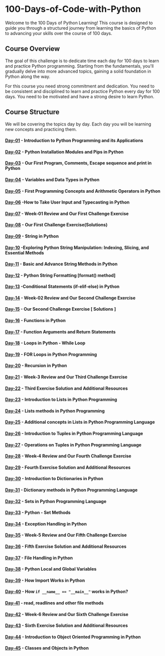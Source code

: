 # 100-Days-of-Code-with-Python
Welcome to the 100 Days of Python Learning! This course is designed to guide you through a structured journey from learning the basics of Python to advancing your skills over the course of 100 days.

## Course Overview
The goal of this challenge is to dedicate time each day for 100 days to learn and practice Python programming. Starting from the fundamentals, you'll gradually delve into more advanced topics, gaining a solid foundation in Python along the way.

For this course you need strong commitment and dedication. You need to be consistent and disciplined to learn and practice Python every day for 100 days. You need to be motivated and have a strong desire to learn Python.

## Course Structure
We will be covering the topics day by day. Each day you will be learning new concepts and practicing them.

#### [Day-01](https://github.com/hamzaiftkhar/100-Days-of-Code-with-Python/tree/main/Day-01) - Introduction to Python Programming and its Applications

#### [Day-02](https://github.com/hamzaiftkhar/100-Days-of-Code-with-Python/tree/main/Day-02) - Python Installation Modules and Pips in Python

#### [Day-03](https://github.com/hamzaiftkhar/100-Days-of-Code-with-Python/tree/main/Day-03) - Our First Program, Comments, Escape sequence and print in Python

#### [Day-04](https://github.com/hamzaiftkhar/100-Days-of-Code-with-Python/tree/main/Day-04) - Variables and Data Types in Python

#### [Day-05](https://github.com/hamzaiftkhar/100-Days-of-Code-with-Python/tree/main/Day-05) - First Programming Concepts and Arithmetic Operators in Python

#### [Day-06](https://github.com/hamzaiftkhar/100-Days-of-Code-with-Python/tree/main/Day-06) -How to Take User Input and Typecasting in Python

#### [Day-07](https://github.com/hamzaiftkhar/100-Days-of-Code-with-Python/tree/main/Day-07) - Week-01 Review and Our First Challenge Exercise

#### [Day-08](https://github.com/hamzaiftkhar/100-Days-of-Code-with-Python/tree/main/Day-08) - Our First Challenge Exercise(Solutions)

#### [Day-09](https://github.com/hamzaiftkhar/100-Days-of-Code-with-Python/tree/main/Day-09) - String in Python

#### [Day-10](https://github.com/hamzaiftkhar/100-Days-of-Code-with-Python/tree/main/Day-10) -Exploring Python String Manipulation: Indexing, Slicing, and Essential Methods

#### [Day-11](https://github.com/hamzaiftkhar/100-Days-of-Code-with-Python/tree/main/Day-11) - Basic and Advance String Methods in Python

#### [Day-12](https://github.com/hamzaiftkhar/100-Days-of-Code-with-Python/tree/main/Day-12) - Python String Formatting [format() method]

#### [Day-13](https://github.com/hamzaiftkhar/100-Days-of-Code-with-Python/tree/main/Day-13) -Conditional Statements (if-elif-else) in Python

#### [Day-14](https://github.com/hamzaiftkhar/100-Days-of-Code-with-Python/tree/main/Day-14) - Week-02 Review and Our Second Challenge Exercise

#### [Day-15](https://github.com/hamzaiftkhar/100-Days-of-Code-with-Python/tree/main/Day-15) - Our Second Challenge Exercise [ Solutions ]

#### [Day-16](https://github.com/hamzaiftkhar/100-Days-of-Code-with-Python/tree/main/Day-16) - Functions in Python

#### [Day-17](https://github.com/hamzaiftkhar/100-Days-of-Code-with-Python/tree/main/Day-17) - Function Arguments and Return Statements

#### [Day-18](https://github.com/hamzaiftkhar/100-Days-of-Code-with-Python/tree/main/Day-18) - Loops in Python - While Loop

#### [Day-19](https://github.com/hamzaiftkhar/100-Days-of-Code-with-Python/tree/main/Day-19) - FOR Loops in Python Programming

#### [Day-20](https://github.com/hamzaiftkhar/100-Days-of-Code-with-Python/tree/main/Day-20) - Recursion in Python

#### [Day-21](https://github.com/hamzaiftkhar/100-Days-of-Code-with-Python/tree/main/Day-21) - Week-3 Review and Our Third Challenge Exercise

#### [Day-22](https://github.com/hamzaiftkhar/100-Days-of-Code-with-Python/tree/main/Day-22) - Third Exercise Solution and Additional Resources

#### [Day-23](https://github.com/hamzaiftkhar/100-Days-of-Code-with-Python/tree/main/Day-23) - Introduction to Lists in Python Programming

#### [Day-24](https://github.com/hamzaiftkhar/100-Days-of-Code-with-Python/tree/main/Day-24) - Lists methods in Python Programming

#### [Day-25](https://github.com/hamzaiftkhar/100-Days-of-Code-with-Python/tree/main/Day-25) - Additional concepts in Lists in Python Programming Language

#### [Day-26](https://github.com/hamzaiftkhar/100-Days-of-Code-with-Python/tree/main/Day-26) - Introduction to Tuples in Python Programming Language

#### [Day-27](https://github.com/hamzaiftkhar/100-Days-of-Code-with-Python/tree/main/Day-27) - Operations on Tuples in Python Programming Language

#### [Day-28](https://github.com/hamzaiftkhar/100-Days-of-Code-with-Python/tree/main/Day-28) - Week-4 Review and Our Fourth Challenge Exercise

#### [Day-29](https://github.com/hamzaiftkhar/100-Days-of-Code-with-Python/tree/main/Day-29) - Fourth Exercise Solution and Additional Resources

#### [Day-30](https://github.com/hamzaiftkhar/100-Days-of-Code-with-Python/tree/main/Day-30) - Introduction to Dictionaries in Python

#### [Day-31](https://github.com/hamzaiftkhar/100-Days-of-Code-with-Python/tree/main/Day-31) - Dictionary methods in Python Programming Language

#### [Day-32](https://github.com/hamzaiftkhar/100-Days-of-Code-with-Python/tree/main/Day-32) - Sets in Python Programming Language

#### [Day-33](https://github.com/hamzaiftkhar/100-Days-of-Code-with-Python/tree/main/Day-33) - Python - Set Methods

#### [Day-34](https://github.com/hamzaiftkhar/100-Days-of-Code-with-Python/tree/main/Day-34) - Exception Handling in Python

#### [Day-35](https://github.com/hamzaiftkhar/100-Days-of-Code-with-Python/tree/main/Day-35) - Week-5 Review and Our Fifth Challenge Exercise

#### [Day-36](https://github.com/hamzaiftkhar/100-Days-of-Code-with-Python/tree/main/Day-36) - Fifth Exercise Solution and Additional Resources

#### [Day-37](https://github.com/hamzaiftkhar/100-Days-of-Code-with-Python/tree/main/Day-37) - File Handling in Python

#### [Day-38](https://github.com/hamzaiftkhar/100-Days-of-Code-with-Python/tree/main/Day-38) - Python Local and Global Variables

#### [Day-39](https://github.com/hamzaiftkhar/100-Days-of-Code-with-Python/tree/main/Day-39) - How Import Works in Python

#### [Day-40](https://github.com/hamzaiftkhar/100-Days-of-Code-with-Python/tree/main/Day-40) - How ```if __name__ == "__main__"``` works in Python?

#### [Day-41](https://github.com/hamzaiftkhar/100-Days-of-Code-with-Python/tree/main/Day-41) - read, readlines and other file methods

#### [Day-42](https://github.com/hamzaiftkhar/100-Days-of-Code-with-Python/tree/main/Day-42) - Week-6 Review and Our Sixth Challenge Exercise

#### [Day-43](https://github.com/hamzaiftkhar/100-Days-of-Code-with-Python/tree/main/Day-43) - Sixth Exercise Solution and Additional Resources

#### [Day-44](https://github.com/hamzaiftkhar/100-Days-of-Code-with-Python/tree/main/Day-44) - Introduction to Object Oriented Programming in Python

#### [Day-45](https://github.com/hamzaiftkhar/100-Days-of-Code-with-Python/tree/main/Day-45) - Classes and Objects in Python
